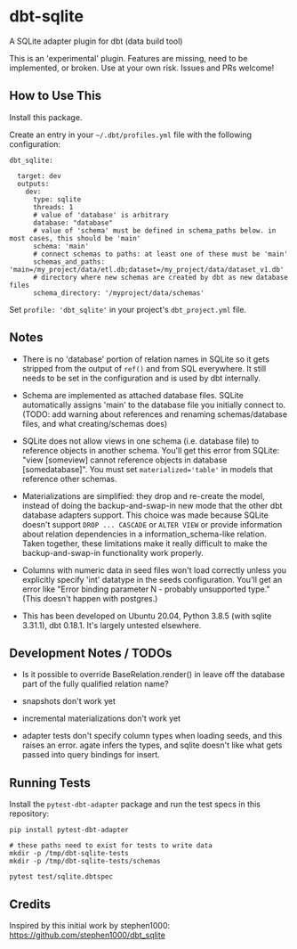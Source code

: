 
# dbt-sqlite

A SQLite adapter plugin for dbt (data build tool)

This is an 'experimental' plugin. Features are missing, need to be
implemented, or broken. Use at your own risk. Issues and PRs welcome!

## How to Use This

Install this package.

Create an entry in your `~/.dbt/profiles.yml` file with the following configuration:

```
dbt_sqlite:

  target: dev
  outputs:
    dev:
      type: sqlite
      threads: 1
      # value of 'database' is arbitrary
      database: "database"
      # value of 'schema' must be defined in schema_paths below. in most cases, this should be 'main'
      schema: 'main'
      # connect schemas to paths: at least one of these must be 'main'
      schemas_and_paths: 'main=/my_project/data/etl.db;dataset=/my_project/data/dataset_v1.db'
      # directory where new schemas are created by dbt as new database files
      schema_directory: '/myproject/data/schemas'
```

Set `profile: 'dbt_sqlite'` in your project's `dbt_project.yml` file.

## Notes

- There is no 'database' portion of relation names in SQLite so it gets
stripped from the output of `ref()` and from SQL everywhere. It still
needs to be set in the configuration and is used by dbt internally.

- Schema are implemented as attached database files. SQLite automatically
assigns 'main' to the database file you initially connect to. (TODO: add warning
about references and renaming schemas/database files, and what creating/schemas
does)

- SQLite does not allow views in one schema (i.e. database file) to reference
objects in another schema. You'll get this error from SQLite: "view [someview]
cannot reference objects in database [somedatabase]". You must set
`materialized='table'` in models that reference other schemas.

- Materializations are simplified: they drop and re-create the model, instead of
doing the backup-and-swap-in new mode that the other dbt database adapters
support. This choice was made because SQLite doesn't support `DROP ... CASCADE`
or `ALTER VIEW` or provide information about relation dependencies in a
information_schema-like relation. Taken together, these limitations make it really
difficult to make the backup-and-swap-in functionality work properly.

- Columns with numeric data in seed files won't load correctly unless you
explicitly specify 'int' datatype in the seeds configuration. You'll get an error
like "Error binding parameter N - probably unsupported type." (This doesn't
happen with postgres.)

- This has been developed on Ubuntu 20.04, Python 3.8.5 (with sqlite 3.31.1),
dbt 0.18.1. It's largely untested elsewhere.

## Development Notes / TODOs

- Is it possible to override BaseRelation.render() in leave off the database
part of the fully qualified relation name?

- snapshots don't work yet

- incremental materializations don't work yet

- adapter tests don't specify column types when loading seeds, and this raises
an error. agate infers the types, and sqlite doesn't like what gets passed into
query bindings for insert.

## Running Tests

Install the `pytest-dbt-adapter` package and run the test specs in this repository:

```
pip install pytest-dbt-adapter

# these paths need to exist for tests to write data
mkdir -p /tmp/dbt-sqlite-tests
mkdir -p /tmp/dbt-sqlite-tests/schemas

pytest test/sqlite.dbtspec
```

## Credits

Inspired by this initial work by stephen1000: https://github.com/stephen1000/dbt_sqlite

